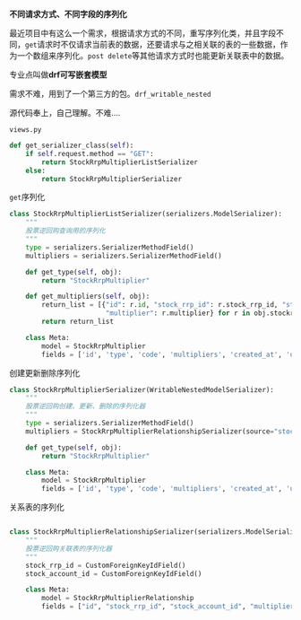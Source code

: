 **不同请求方式、不同字段的序列化**


最近项目中有这么一个需求，根据请求方式的不同，重写序列化类，并且字段不同，`get`请求时不仅请求当前表的数据，还要请求与之相关联的表的一些数据，作为一个数组来序列化。`post delete`等其他请求方式时也能更新关联表中的数据。

专业点叫做**drf可写嵌套模型**

需求不难，用到了一个第三方的包。`drf_writable_nested`

源代码奉上，自己理解。不难....


`views.py`
```python
def get_serializer_class(self):
    if self.request.method == "GET":
        return StockRrpMultiplierListSerializer
    else:
        return StockRrpMultiplierSerializer
```

`get`序列化
```python
class StockRrpMultiplierListSerializer(serializers.ModelSerializer):
    """
    股票逆回购查询用的序列化
    """
    type = serializers.SerializerMethodField()
    multipliers = serializers.SerializerMethodField()

    def get_type(self, obj):
        return "StockRrpMultiplier"

    def get_multipliers(self, obj):
        return_list = [{"id": r.id, "stock_rrp_id": r.stock_rrp_id, "stock_account_id": r.stock_account_id,
                        "multiplier": r.multiplier} for r in obj.stockrrpmultiplierrelationship_set.all()]
        return return_list

    class Meta:
        model = StockRrpMultiplier
        fields = ['id', 'type', 'code', 'multipliers', 'created_at', 'updated_at']
```

创建更新删除序列化

```python
class StockRrpMultiplierSerializer(WritableNestedModelSerializer):
    """
    股票逆回购创建、更新、删除的序列化器
    """
    type = serializers.SerializerMethodField()
    multipliers = StockRrpMultiplierRelationshipSerializer(source="stockrrpmultiplierrelationship_set", many=True)

    def get_type(self, obj):
        return "StockRrpMultiplier"

    class Meta:
        model = StockRrpMultiplier
        fields = ['id', 'type', 'code', 'multipliers', 'created_at', 'updated_at']
```

关系表的序列化
```python

class StockRrpMultiplierRelationshipSerializer(serializers.ModelSerializer):
    """
    股票逆回购关联表的序列化器
    """
    stock_rrp_id = CustomForeignKeyIdField()
    stock_account_id = CustomForeignKeyIdField()

    class Meta:
        model = StockRrpMultiplierRelationship
        fields = ["id", "stock_rrp_id", "stock_account_id", "multiplier"]
```